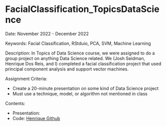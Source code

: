 # FacialClassification_TopicsDataScience

Date: November 2022 - December 2022

Keywords:
Facial Classification, RStduio, PCA, SVM, Machine Learning

Description:
In Topics of Data Science course, we were assigned to do a group project on anything Data Science related. We (Josh Seidman, Henrique Dos Reis, and I) completed a facial classification project that used principal component analysis and support vector machines.

Assignment Criteria:
- Create a 20-minute presentation on some kind of Data Science project
- Must use a technique, model, or algorithm not mentioned in class

Contents:
- Presentation: 
- Code: [Henrique Github](https://github.com/HMedeirosDosReis/MathematicalFoundationOfDataScience/tree/main)
